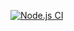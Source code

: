 [![Node.js CI](https://github.com/asdutoit/template-fastify-graphql-rest-prisma/actions/workflows/node.js.yml/badge.svg)](https://github.com/asdutoit/template-fastify-graphql-rest-prisma/actions/workflows/node.js.yml)
